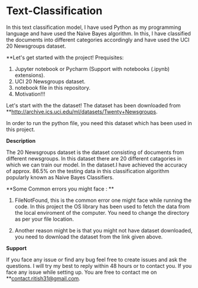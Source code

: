 # Text-Classification
In this text classification model, I have used Python as my programming language and have used the Naive Bayes algorithm. In this, I have classified the documents into different categories accordingly and have used the  UCI 20 Newsgroups dataset.

**Let's get started with the project!
Prequisites:

1. Jupyter notebook or Pycharm (Support with notebooks (.ipynb) extensions).
2. UCI 20 Newsgroups dataset.
3. notebook file in this repository.
4. Motivation!!!

Let's start with the the dataset! The dataset has been downloaded from **http://archive.ics.uci.edu/ml/datasets/Twenty+Newsgroups.

In order to run the python file, you need this dataset which has been used in this project.

**Description**

The 20 Newsgroups dataset is the dataset consisting of documents from different newsgroups. In this dataset there are 20 different catagories in which we can train our model.
In the dataset.I have achieved the accuracy of approx. 86.5% on the testing data in this classification algorithm popularly known as Naive Bayes Classifiers.

**Some Common errors you might face : **

1. FileNotFound, this is the common error one might face while running the code. In this project the OS library has been used to fetch the data from the local enviroment of the computer. You need to change the directory as per your file location.

2. Another reason might be is that you might not have dataset downloaded, you need to download the dataset from the link given above.


**Support**

If you face any issue or find any bug feel free to create issues and ask the questions. I will try my best to reply within 48 hours or to contact you. If you face any issue while setting up. You are free to contact me on **contact.ritish31@gmail.com.

